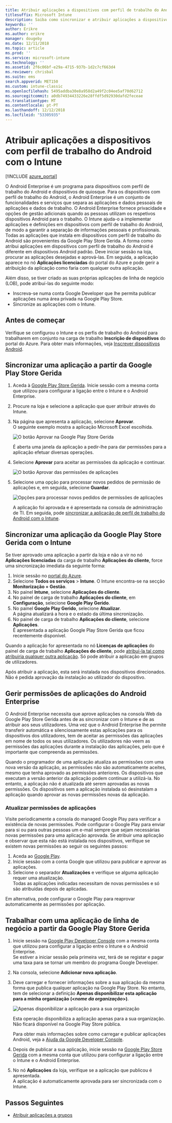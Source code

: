 ```yaml
---
title: Atribuir aplicações a dispositivos com perfil de trabalho do Android
titlesuffix: Microsoft Intune
description: Saiba como sincronizar e atribuir aplicações a dispositivos com perfil de trabalho do Android a partir da Google Play Store Gerida.
keywords: ''
author: Erikre
ms.author: erikre
manager: dougeby
ms.date: 12/11/2018
ms.topic: article
ms.prod: ''
ms.service: microsoft-intune
ms.technology: ''
ms.assetid: 2f6c06bf-e29a-4715-937b-1d2c7cf663d4
ms.reviewer: chrisbal
ms.suite: ems
search.appverid: MET150
ms.custom: intune-classic
ms.openlocfilehash: 5495addba30e8a958d2a49f2c04ee5af70d62712
ms.sourcegitcommit: a0db74934433226e28ffdf5d92930dafd2feceae
ms.translationtype: MT
ms.contentlocale: pt-PT
ms.lasthandoff: 12/12/2018
ms.locfileid: "53305935"
---
```

# <a name="assign-apps-to-android-work-profile-devices-with-intune"></a>Atribuir aplicações a dispositivos com perfil de trabalho do Android com o Intune

[!INCLUDE [azure_portal](./includes/azure_portal.md)]

O Android Enterprise é um programa para dispositivos com perfil de trabalho do Android e dispositivos de quiosque. Para os dispositivos com perfil de trabalho do Android, o Android Enterprise é um conjunto de funcionalidades e serviços que separa as aplicações e dados pessoais de aplicações e dados de trabalho. O Android Enterprise fornece privacidade e opções de gestão adicionais quando as pessoas utilizam os respetivos dispositivos Android para o trabalho. O Intune ajuda-o a implementar aplicações e definições em dispositivos com perfil de trabalho do Android, de modo a garantir a separação de informações pessoais e profissionais. Todas as aplicações que instala em dispositivos com perfil de trabalho do Android são provenientes da Google Play Store Gerida. A forma como atribui aplicações em dispositivos com perfil de trabalho do Android é diferente em dispositivos Android padrão. Deve iniciar sessão na loja, procurar as aplicações desejadas e aprová-las. Em seguida, a aplicação aparece no nó **Aplicações licenciadas** do portal do Azure e pode gerir a atribuição da aplicação como faria com qualquer outra aplicação.

Além disso, se tiver criado as suas próprias aplicações de linha de negócio (LOB), pode atribuí-las do seguinte modo:
- Inscreva-se numa conta Google Developer que lhe permita publicar aplicações numa área privada na Google Play Store.
- Sincronize as aplicações com o Intune.

## <a name="before-you-start"></a>Antes de começar

Verifique se configurou o Intune e os perfis de trabalho do Android para trabalharem em conjunto na carga de trabalho **Inscrição de dispositivos** do portal do Azure. Para obter mais informações, veja [Inscrever dispositivos Android](android-work-profile-enroll.md).

## <a name="synchronize-an-app-from-the-managed-google-play-store"></a>Sincronizar uma aplicação a partir da Google Play Store Gerida

1. Aceda à [Google Play Store Gerida](https://play.google.com/work). Inicie sessão com a mesma conta que utilizou para configurar a ligação entre o Intune e o Android Enterprise.
2. Procure na loja e selecione a aplicação que quer atribuir através do Intune.
3. Na página que apresenta a aplicação, selecione **Aprovar**.  
    O seguinte exemplo mostra a aplicação Microsoft Excel escolhida.

    ![O botão Aprovar na Google Play Store Gerida](media/approve.png)
    
   É aberta uma janela da aplicação a pedir-lhe para dar permissões para a aplicação efetuar diversas operações. 

4. Selecione **Aprovar** para aceitar as permissões da aplicação e continuar.

    ![O botão Aprovar das permissões de aplicações](media/approve-app-permissions.png)

5. Selecione uma opção para processar novos pedidos de permissão de aplicações e, em seguida, selecione **Guardar**.

    ![Opções para processar novos pedidos de permissões de aplicações](media/approve-app-settings.png)

    A aplicação foi aprovada e é apresentada na consola de administração de TI. Em seguida, pode [sincronizar a aplicação de perfil de trabalho do Android com o Intune](apps-add-android-for-work.md#sync-a-managed-google-play-app-with-intune). 

## <a name="sync-a-managed-google-play-app-with-intune"></a>Sincronizar uma aplicação da Google Play Store Gerida com o Intune

Se tiver aprovado uma aplicação a partir da loja e não a vir no nó **Aplicações licenciadas** da carga de trabalho **Aplicações do cliente**, force uma sincronização imediata da seguinte forma:

1. Inicie sessão no [portal do Azure](https://portal.azure.com).
2. Selecione **Todos os serviços** > **Intune**. O Intune encontra-se na secção **Monitorização + Gestão**.
3. No painel **Intune**, selecione **Aplicações do cliente**.
4. No painel de carga de trabalho **Aplicações do cliente**, em **Configuração**, selecione **Google Play Gerido**.
5. No painel **Google Play Gerido**, selecione **Atualizar**.  
    A página atualizará a hora e o estado da última sincronização.
6. No painel de carga de trabalho **Aplicações do cliente**, selecione **Aplicações**.  
    É apresentada a aplicação Google Play Store Gerida que ficou recentemente disponível.

Quando a aplicação for apresentada no nó **Licenças de aplicações** do painel de carga de trabalho **Aplicações do cliente**, pode [atribuí-la tal como atribuiria qualquer outra aplicação](/intune-azure/manage-apps/deploy-apps). Só pode atribuir a aplicação em grupos de utilizadores.

Após atribuir a aplicação, esta será instalada nos dispositivos direcionados. Não é pedida aprovação da instalação ao utilizador do dispositivo.

## <a name="manage-android-enterprise-app-permissions"></a>Gerir permissões de aplicações do Android Enterprise
O Android Enterprise necessita que aprove aplicações na consola Web da Google Play Store Gerida antes de as sincronizar com o Intune e de as atribuir aos seus utilizadores. Uma vez que o Android Enterprise lhe permite transferir automática e silenciosamente estas aplicações para os dispositivos dos utilizadores, tem de aceitar as permissões das aplicações em nome de todos os seus utilizadores. Os utilizadores não veem as permissões das aplicações durante a instalação das aplicações, pelo que é importante que compreenda as permissões.

Quando o programador de uma aplicação atualiza as permissões com uma nova versão da aplicação, as permissões não são automaticamente aceites, mesmo que tenha aprovado as permissões anteriores. Os dispositivos que executam a versão anterior da aplicação podem continuar a utilizá-la. No entanto, a aplicação não é atualizada até serem aprovadas as novas permissões. Os dispositivos sem a aplicação instalada só desinstalam a aplicação quando aprovar as novas permissões novas da aplicação.

### <a name="update-app-permissions"></a>Atualizar permissões de aplicações

Visite periodicamente a consola do managed Google Play para verificar a existência de novas permissões. Pode configurar o Google Play para enviar para si ou para outras pessoas um e-mail sempre que sejam necessárias novas permissões para uma aplicação aprovada. Se atribuir uma aplicação e observar que esta não está instalada nos dispositivos, verifique se existem novas permissões ao seguir os seguintes passos:

1. Aceda ao [Google Play](https://play.google.com/work).
2. Inicie sessão com a conta Google que utilizou para publicar e aprovar as aplicações.
3. Selecione o separador **Atualizações** e verifique se alguma aplicação requer uma atualização.  
    Todas as aplicações indicadas necessitam de novas permissões e só são atribuídas depois de aplicadas.

Em alternativa, pode configurar o Google Play para reaprovar automaticamente as permissões por aplicação. 

## <a name="working-with-a-line-of-business-app-from-the-managed-google-play-store"></a>Trabalhar com uma aplicação de linha de negócio a partir da Google Play Store Gerida

1. Inicie sessão na [Google Play Developer Console](https://play.google.com/apps/publish) com a mesma conta que utilizou para configurar a ligação entre o Intune e o Android Enterprise.  
    Se estiver a iniciar sessão pela primeira vez, terá de se registar e pagar uma taxa para se tornar um membro do programa Google Developer.
2. Na consola, selecione **Adicionar nova aplicação**.
3. Deve carregar e fornecer informações sobre a sua aplicação da mesma forma que publica qualquer aplicação na Google Play Store. No entanto, tem de selecionar a definição **Apenas disponibilizar esta aplicação para a minha organização (<*nome da organização*>)**.

    ![Apenas disponibilizar a aplicação para a sua organização](media/restrict.png)

    Esta operação disponibiliza a aplicação apenas para a sua organização. Não ficará disponível na Google Play Store pública.

    Para obter mais informações sobre como carregar e publicar aplicações Android, veja a [Ajuda da Google Developer Console](https://support.google.com/googleplay/android-developer/answer/113469).
4. Depois de publicar a sua aplicação, inicie sessão na [Google Play Store Gerida](https://play.google.com/work) com a mesma conta que utilizou para configurar a ligação entre o Intune e o Android Enterprise.
5. No nó **Aplicações** da loja, verifique se a aplicação que publicou é apresentada.  
    A aplicação é automaticamente aprovada para ser sincronizada com o Intune.

## <a name="next-steps"></a>Passos Seguintes

- [Atribuir aplicações a grupos](apps-deploy.md) 

